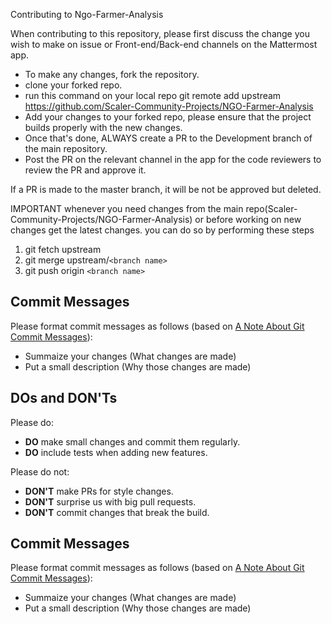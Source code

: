 
Contributing to Ngo-Farmer-Analysis


  When contributing to this repository, please first discuss the change you wish to make on issue or Front-end/Back-end channels on the Mattermost app.

* To make any changes, fork the repository.
* clone your forked repo.
* run this command on your local repo git remote add upstream https://github.com/Scaler-Community-Projects/NGO-Farmer-Analysis
* Add your changes to your forked repo, please ensure that the project builds properly with the new changes.
* Once that's done, ALWAYS create a PR to the Development branch of the main repository.
* Post the PR on the relevant channel in the app for the code reviewers to review the PR and approve it.


If a PR is made to the master branch, it will be not be approved but deleted.

IMPORTANT
whenever you need changes from the main repo(Scaler-Community-Projects/NGO-Farmer-Analysis) or before working on new changes get the latest changes.
you can do so by performing these steps

1) git fetch upstream
2) git merge upstream/`<branch name>`
3) git push origin `<branch name>`


Commit Messages
---------------

Please format commit messages as follows (based on [A Note About Git Commit Messages](http://tbaggery.com/2008/04/19/a-note-about-git-commit-messages.html)):

* Summaize your changes (What changes are made)
* Put a small description (Why those changes are made)

## DOs and DON'Ts

Please do:

* **DO** make small changes and commit them regularly.
* **DO** include tests when adding new features. 

Please do not:

* **DON'T** make PRs for style changes.
* **DON'T** surprise us with big pull requests.
* **DON'T** commit changes that break the build.

Commit Messages
---------------

Please format commit messages as follows (based on [A Note About Git Commit Messages](http://tbaggery.com/2008/04/19/a-note-about-git-commit-messages.html)):

* Summaize your changes (What changes are made)
* Put a small description (Why those changes are made)